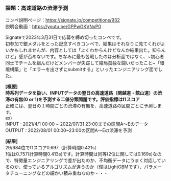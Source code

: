 ### 課題：高速道路の渋滞予測
コンペ説明ページ：https://signate.jp/competitions/932<br>
説明会動画：https://youtu.be/GPPwGKVNxP0

Signateで2023年3月31日で応募を締め切ったコンペです。<br>
初参加で銀メダルをとった記念すべきコンペで、結果はそれなりに見てくれがよいかもしれませんが、内容としては「よくわからんけどなんか結果出た。知らんけど」感が否めないです。ちなみに最も苦戦したのは分析面ではなく、~初心者同士でチームを組んだけどメンバーが失踪して結局孤独な闘いだったこと~「環境構築」と「エラーを出さずにsubmitする」といったエンジニアリング面でした。

<b>[概要]</b><br>
<b>時系列データを扱い、INPUTデータの翌日の高速道路（関越道・館山道）の渋滞の有無(0 or 1)を予測する二値分類問題です。評価指標はf1スコア</b><br>
正確には、翌日の１時間ごとの渋滞の有無を、高速道路の区間ごとに予測します。<br>
ex)<br>
INPUT : 2021/4/1 00:00 ~ 2022/07/31 23:00までの区間A～Eのデータ<br>
OUTPUT : 2022/08/01 00:00~23:00の区間A～Eの渋滞を予測

<b>[結果]</b><br>
29/684位でf1スコア0.697（計算時間0.421s）<br>1位は0.757(計算時間0.413s)です。計算時間は同等(2位に関しては0.169s)なので、特徴量エンジニアリングで差が出たのか、不均衡データにうまく対応しているのか、使っているアルゴリズムが違うのか（僕はLightGBMです）、パラメータチューニングなどの細かい積み重ねなのか・・・
